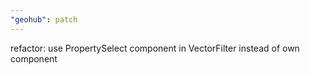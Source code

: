 ```yaml
---
"geohub": patch
---
```


refactor: use PropertySelect component in VectorFilter instead of own component
